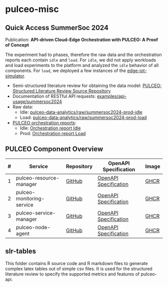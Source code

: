 # pulceo-misc

## Quick Access SummerSoc 2024

Publication: **API-driven Cloud-Edge Orchestration with PULCEO: A Proof of Concept**

The experiment had to phases, therefore the raw data and the orchestration reports each contain `idle` and `load`.
For `idle`, we did not apply workloads and load experiments to the platform and analyzed the `idle` behavior of all components.
For `load`, we deployed a few instances of the [edge-iot-simulator](https://github.com/spboehm/edge-iot-simulator).

- Semi-structured literature review for obtaining the data model: [PULCEO: Structured Literature Review Source Repository](https://spboehm.github.io/pulceo-misc/)
- Documentation of RESTful API requests: [examples/api-usage/summersoc2024](https://github.com/spboehm/pulceo-misc/tree/main/examples/api-usage/summersoc2024)
- Raw data:
    - Idle: [pulceo-data-analytics/raw/summersoc2024-prod-idle](https://github.com/spboehm/pulceo-misc/tree/main/pulceo-data-analytics/raw/summersoc2024-prod-idle)
    - Load: [pulceo-data-analytics/raw/summersoc2024-prod-load](https://github.com/spboehm/pulceo-misc/tree/main/pulceo-data-analytics/raw/summersoc2024-prod-load)
- [PULCEO orchestration reports](https://spboehm.github.io/pulceo-misc/reports/):
    - Idle: [Orchestration report Idle](https://spboehm.github.io/pulceo-misc/reports/summersoc2024-prod-idle/)
    - Prod: [Orchestration report Load](https://spboehm.github.io/pulceo-misc/reports/summersoc2024-prod-load/)

## PULCEO Component Overview

| # | Service  |  Repository  | OpenAPI Specification  | Image |
|---|---|---|---|---|
| 1 | pulceo-resource-manager | [GitHub](https://github.com/spboehm/pulceo-resource-manager) | [OpenAPI Specification](https://spboehm.github.io/pulceo-resource-manager) | [GHCR](https://github.com/spboehm/pulceo-resource-manager/pkgs/container/pulceo-resource-manager) |
| 2 | pulceo-monitoring-service | [GitHub](https://github.com/spboehm/pulceo-monitoring-service) | [OpenAPI Specification](https://spboehm.github.io/pulceo-monitoring-service) | [GHCR](https://github.com/spboehm/pulceo-monitoring-service/pkgs/container/pulceo-monitoring-service)  |
| 3 | pulceo-service-manager | [GitHub](https://github.com/spboehm/pulceo-service-manager) | [OpenAPI Specification](https://spboehm.github.io/pulceo-service-manager) | [GHCR](https://github.com/spboehm/pulceo-service-manager/tree/main) |
| 4 | pulceo-node-agent | [GitHub](https://github.com/spboehm/pulceo-node-agent) | [OpenAPI Specification](https://spboehm.github.io/pulceo-node-agent/) | [GHCR](https://github.com/spboehm/pulceo-node-agent/pkgs/container/pulceo-node-agent) |

## slr-tables

This folder contains R source code and R markdown files to generate complex latex tables out of simple csv files.
It is used for the structured literature review to specify the supported metrics and features of pulceo-api.